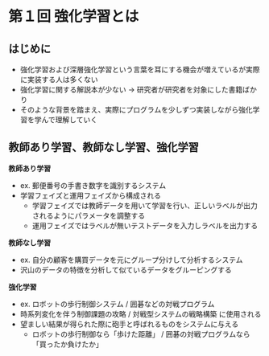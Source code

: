 # 第１回 強化学習とは

## はじめに
- 強化学習および深層強化学習という言葉を耳にする機会が増えているが実際に実装する人は多くない
- 強化学習に関する解説本が少ない → 研究者が研究者を対象にした書籍ばかり
- そのような背景を踏まえ、実際にプログラムを少しずつ実装しながら強化学習を学んで理解していく


## 教師あり学習、教師なし学習、強化学習

**教師あり学習**

- ex. 郵便番号の手書き数字を識別するシステム
- 学習フェイズと運用フェイズから構成される
  - 学習フェイズでは教師データを用いて学習を行い、正しいラベルが出力されるようにパラメータを調整する
  - 運用フェイズではラベルが無いテストデータを入力しラベルを出力する


**教師なし学習**

- ex. 自分の顧客を購買データを元にグループ分けして分析するシステム
- 沢山のデータの特徴を分析して似ているデータをグルーピングする


**強化学習**

- ex. ロボットの歩行制御システム / 囲碁などの対戦プログラム
- 時系列変化を伴う制御課題の攻略 / 対戦型システムの戦略構築 に使用される
- 望ましい結果が得られた際に砲手と呼ばれるものをシステムに与える
  - ロボットの歩行制御なら「歩けた距離」 / 囲碁の対戦プログラムなら「買ったか負けたか」
